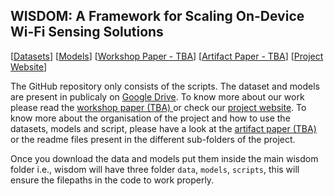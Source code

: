 ## WISDOM: A Framework for Scaling On-Device Wi-Fi Sensing Solutions

[<a href='https://drive.google.com/drive/u/2/folders/1QzZPx9LiYrjlb1CArLRRkUAeOjM13ahV'>Datasets</a>] [<a href='https://drive.google.com/drive/u/2/folders/1Tzo6rNLU8OlriODip4Zmgpos7e0sL9c9'>Models</a>] [<a href=''>Workshop Paper - TBA</a>] [<a href=''>Artifact Paper - TBA</a>] [<a href='http://cse.iitm.ac.in/~sense/wisdom'>Project Website</a>]

The GitHub repository only consists of the scripts. 
The dataset and models are present in publicaly on <a href='https://drive.google.com/drive/u/2/folders/13Crp-owAzkjZVH85AhisW9Yfi78wsoMf'>Google Drive</a>.
To know more about our work please read the <a href=''>workshop paper (TBA) </a> or check our <a href='http://cse.iitm.ac.in/~sense/wisdom'>project website</a>. 
To know more about the organisation of the project and how to use the datasets, models and script, please have a look at the <a href=''>artifact paper (TBA)</a> or the readme files present in the different sub-folders of the project.

Once you download the data and models put them inside the main wisdom folder i.e., wisdom will have three folder `data`, `models`, `scripts`, this will ensure the filepaths in the code to work properly.
